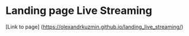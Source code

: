 # Landing page Live Streaming

[Link to page] (https://olexandrkuzmin.github.io/landing_live_streaming/)
